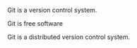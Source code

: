 Git is a version control system.

Git is free software

Git is a distributed version control system.